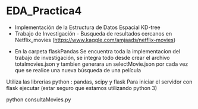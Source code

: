 # EDA_Practica4
* Implementación de la Estructura de Datos Espacial KD-tree
* Trabajo de Investigación - Busqueda de resultados cercanos en Netflix_movies (https://www.kaggle.com/amjaads/netflix-movies)

- En la carpeta flaskPandas 
Se encuentra toda la implementacion del trabajo de investigación, se integra todo desde crear el archivo totalmovies.json y tambien generara un selectMovie.json por cada vez que se realice una nueva búsqueda de una película

Utiliza las librerias python : pandas, scipy y flask
Para iniciar el servidor con flask ejecutar (estar seguro que estamos utilizando python 3)

python consultaMovies.py



